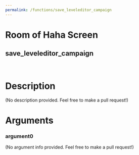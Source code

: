 ```yaml
---
permalink: /functions/save_leveleditor_campaign
---
```

# Room of Haha Screen  
## save_leveleditor_campaign  
&nbsp;  
# Description  
(No description provided. Feel free to make a pull request!) 
&nbsp;  
# Arguments
### argument0
(No argument info provided. Feel free to make a pull request!)
&nbsp;  


